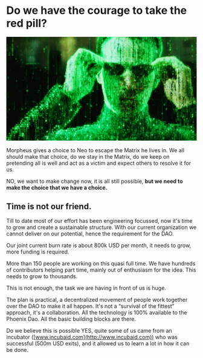 
# Do we have the courage to take the red pill?


![alt_text](img/matrix_leo.png "image_tooltip")


Morpheus gives a choice to Neo to escape the Matrix he lives in. We all should make that choice, do we stay in the Matrix, do we keep on pretending all is well and act as a victim and expect others to resolve it for us. 

NO, we want to make change now, 
it is all still possible, **but we need to make the choice that we have a choice.**


## Time is not our friend.

Till to date most of our effort has been engineering focussed, now it's time to grow and create a sustainable structure. With our current organization we cannot deliver on our potential, hence the requirement for the DAO.

Our joint current burn rate is about 800k USD per month, it needs to grow, more funding is required.

More than 150 people are working on this quasi full time. We have hundreds of contributors helping part time, mainly out of enthusiasm for the idea. This needs to grow to thousands.

This is not enough, the task we are having in front of us is huge.

The plan is practical, a decentralized movement of people work together over the DAO to make it all happen. It's not a “survival of the fittest” approach, it's a collaboration. All the technology is 100% available to the Phoenix Dao. All the basic building blocks are there.

Do we believe this is possible YES, quite some of us came from an incubator ([www.incubaid.com](http://www.incubaid.com)) who was successful (500m USD exits), and it allowed us to learn a lot in how it can be done. 
